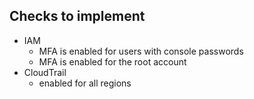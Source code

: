 ## Checks to implement

- IAM
  - MFA is enabled for users with console passwords
  - MFA is enabled for the root account
- CloudTrail
  - enabled for all regions

